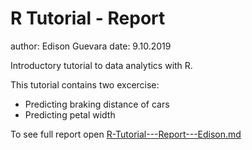 # R Tutorial - Report
author: Edison Guevara
date: 9.10.2019

Introductory tutorial to data analytics with R.

This tutorial contains two excercise:

- Predicting braking distance of cars
- Predicting petal width

To see full report open [R-Tutorial---Report---Edison.md](https://github.com/edidduplan/R_Tutorial/blob/master/R-Tutorial---Report---Edison.md)